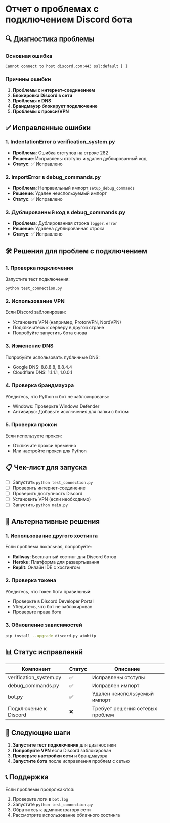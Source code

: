 # Отчет о проблемах с подключением Discord бота

## 🔍 Диагностика проблемы

### Основная ошибка
```
Cannot connect to host discord.com:443 ssl:default [ ]
```

### Причины ошибки
1. **Проблемы с интернет-соединением**
2. **Блокировка Discord в сети**
3. **Проблемы с DNS**
4. **Брандмауэр блокирует подключение**
5. **Проблемы с прокси/VPN**

## ✅ Исправленные ошибки

### 1. IndentationError в verification_system.py
- **Проблема**: Ошибка отступов на строке 282
- **Решение**: Исправлены отступы и удален дублированный код
- **Статус**: ✅ Исправлено

### 2. ImportError в debug_commands.py
- **Проблема**: Неправильный импорт `setup_debug_commands`
- **Решение**: Удален неиспользуемый импорт
- **Статус**: ✅ Исправлено

### 3. Дублированный код в debug_commands.py
- **Проблема**: Дублированная строка `logger.error`
- **Решение**: Удалена дублированная строка
- **Статус**: ✅ Исправлено

## 🛠️ Решения для проблем с подключением

### 1. Проверка подключения
Запустите тест подключения:
```bash
python test_connection.py
```

### 2. Использование VPN
Если Discord заблокирован:
- Установите VPN (например, ProtonVPN, NordVPN)
- Подключитесь к серверу в другой стране
- Попробуйте запустить бота снова

### 3. Изменение DNS
Попробуйте использовать публичные DNS:
- Google DNS: 8.8.8.8, 8.8.4.4
- Cloudflare DNS: 1.1.1.1, 1.0.0.1

### 4. Проверка брандмауэра
Убедитесь, что Python и бот не заблокированы:
- Windows: Проверьте Windows Defender
- Антивирус: Добавьте исключения для папки с ботом

### 5. Проверка прокси
Если используете прокси:
- Отключите прокси временно
- Или настройте прокси для Python

## 📋 Чек-лист для запуска

- [ ] Запустить `python test_connection.py`
- [ ] Проверить интернет-соединение
- [ ] Проверить доступность Discord
- [ ] Установить VPN (если необходимо)
- [ ] Запустить `python main.py`

## 🔧 Альтернативные решения

### 1. Использование другого хостинга
Если проблема локальная, попробуйте:
- **Railway**: Бесплатный хостинг для Discord ботов
- **Heroku**: Платформа для развертывания
- **Replit**: Онлайн IDE с хостингом

### 2. Проверка токена
Убедитесь, что токен бота правильный:
- Проверьте в Discord Developer Portal
- Убедитесь, что бот не заблокирован
- Проверьте права бота

### 3. Обновление зависимостей
```bash
pip install --upgrade discord.py aiohttp
```

## 📊 Статус исправлений

| Компонент | Статус | Описание |
|-----------|--------|----------|
| verification_system.py | ✅ | Исправлены отступы |
| debug_commands.py | ✅ | Исправлен импорт |
| bot.py | ✅ | Удален неиспользуемый импорт |
| Подключение к Discord | ❌ | Требует решения сетевых проблем |

## 🎯 Следующие шаги

1. **Запустите тест подключения** для диагностики
2. **Попробуйте VPN** если Discord заблокирован
3. **Проверьте настройки сети** и брандмауэра
4. **Запустите бота** после исправления проблем с сетью

## 📞 Поддержка

Если проблемы продолжаются:
1. Проверьте логи в `bot.log`
2. Запустите `python test_connection.py`
3. Обратитесь к администратору сети
4. Рассмотрите использование облачного хостинга 